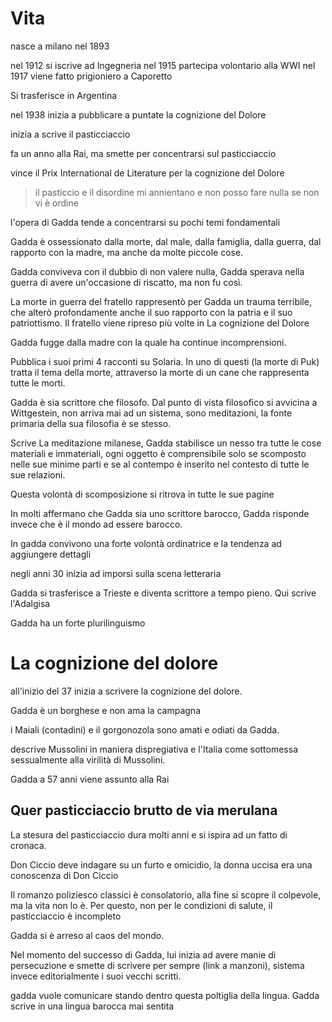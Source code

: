 # Vita
nasce a milano nel 1893

nel 1912 si iscrive ad Ingegneria
nel 1915 partecipa volontario alla WWI
nel 1917 viene fatto prigioniero a Caporetto

Si trasferisce in Argentina

nel 1938 inizia a pubblicare a puntate la cognizione del Dolore

inizia a scrive il pasticciaccio

fa un anno alla Rai, ma smette per concentrarsi sul pasticciaccio

vince il Prix International de Literature per la cognizione del Dolore

> il pasticcio e il disordine mi annientano e non posso fare nulla se non vi è ordine

l'opera di Gadda tende a concentrarsi su pochi temi fondamentali

Gadda è ossessionato dalla morte, dal male, dalla famiglia, dalla guerra, dal rapporto con la madre, ma anche da molte piccole cose.

Gadda conviveva con il dubbio di non valere nulla, Gadda sperava nella guerra di avere un'occasione di riscatto, ma non fu così.

La morte in guerra del fratello rappresentò per Gadda un trauma terribile, che alterò profondamente anche il suo rapporto con la patria e il suo patriottismo.
Il fratello viene ripreso più volte in La cognizione del Dolore

Gadda fugge dalla madre con la quale ha continue incomprensioni.

Pubblica i suoi primi 4 racconti su Solaria. In uno di questi (la morte di Puk) tratta il tema della morte, attraverso la morte di un cane che rappresenta tutte le morti.

Gadda è sia scrittore che filosofo. Dal punto di vista filosofico si avvicina a Wittgestein, non arriva mai ad un sistema, sono meditazioni, la fonte primaria della sua filosofia è se stesso.

Scrive La meditazione milanese, Gadda stabilisce un nesso tra tutte le cose materiali e immateriali, ogni oggetto è comprensibile solo se scomposto nelle sue minime parti e se al contempo è inserito nel contesto di tutte le sue relazioni.

Questa volontà di scomposizione si ritrova in tutte le sue pagine

In molti affermano che Gadda sia uno scrittore barocco, Gadda risponde invece che è il mondo ad essere barocco.

In gadda convivono una forte volontà ordinatrice e la tendenza ad aggiungere dettagli

negli anni 30 inizia ad imporsi sulla scena letteraria

Gadda si trasferisce a Trieste e diventa scrittore a tempo pieno. Qui scrive l'Adalgisa

Gadda ha un forte plurilinguismo


# La cognizione del dolore
all'inizio del 37 inizia a scrivere la cognizione del dolore.

Gadda è un borghese e non ama la campagna

i Maiali (contadini) e il gorgonozola sono amati e odiati da Gadda.

descrive Mussolini in maniera dispregiativa e l'Italia come sottomessa sessualmente alla virilità di Mussolini.

Gadda a 57 anni viene assunto alla Rai

## Quer pasticciaccio brutto de via merulana
La stesura del pasticciaccio dura molti anni e si ispira ad un fatto di cronaca.

Don Ciccio deve indagare su un furto e omicidio, la donna uccisa era una conoscenza di Don Ciccio

Il romanzo poliziesco classici è consolatorio, alla fine si scopre il colpevole, ma la vita non lo è. Per questo, non per le condizioni di salute, il pasticciaccio è incompleto

Gadda si è arreso al caos del mondo.

Nel momento del successo di Gadda, lui inizia ad avere manie di persecuzione e smette di scrivere per sempre (link a manzoni), sistema invece editorialmente i suoi vecchi scritti.

gadda vuole comunicare stando dentro questa poltiglia della lingua. Gadda scrive in una lingua barocca mai sentita

